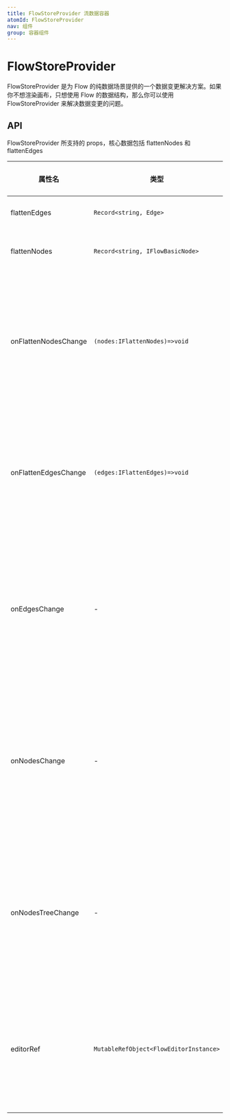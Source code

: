```yaml
---
title: FlowStoreProvider 流数据容器
atomId: FlowStoreProvider
nav: 组件
group: 容器组件
---
```


# FlowStoreProvider

FlowStoreProvider 是为 Flow 的纯数据场景提供的一个数据变更解决方案。如果你不想渲染画布，只想使用 Flow 的数据结构，那么你可以使用 FlowStoreProvider 来解决数据变更的问题。

<code src="./demos/FlowStoreProvider.tsx"></code>

## API

FlowStoreProvider 所支持的 props，核心数据包括 flattenNodes 和 flattenEdges

| 属性名               | 类型                                   | 描述                           | 默认值 | 必选 |
| -------------------- | -------------------------------------- | ------------------------------ | ------ | ---- |
| flattenEdges         | `Record<string, Edge>`                 | 边数据                         | -      | -    |
| flattenNodes         | `Record<string, IFlowBasicNode>`       | 节点数据                       | -      | -    |
| onFlattenNodesChange | `(nodes:IFlattenNodes)=>void`          | 当节点发生改变时的回调函数     | -      | -    |
| onFlattenEdgesChange | `(edges:IFlattenEdges)=>void`          | 当边发生改变时的回调函数       | -      | -    |
| onEdgesChange        | -                                      | 当边数组发生改变时的回调函数   | -      | -    |
| onNodesChange        | -                                      | 当节点数组发生改变时的回调函数 | -      | -    |
| onNodesTreeChange    | -                                      | 当节点树发生改变时的回调函数   | -      | -    |
| editorRef            | `MutableRefObject<FlowEditorInstance>` | 编辑器实例的可变引用对象       | -      | -    |
